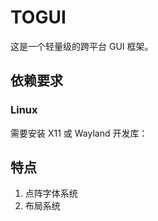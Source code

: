 # TOGUI
这是一个轻量级的跨平台 GUI 框架。

## 依赖要求

### Linux
需要安装 X11 或 Wayland 开发库：

## 特点

1. 点阵字体系统
2. 布局系统


